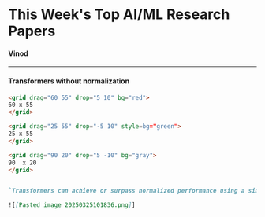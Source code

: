 
# This Week's Top AI/ML Research Papers

#### Vinod

---

#### Transformers without normalization

```md
<grid drag="60 55" drop="5 10" bg="red">
60 x 55
</grid>

<grid drag="25 55" drop="-5 10" style=bg="green">
25 x 55
</grid>

<grid drag="90 20" drop="5 -10" bg="gray">
90  x 20
</grid>


`Transformers can achieve or surpass normalized performance using a simple technique called Dynamic Tanh (DyT), replacing normalization layers with an element-wise operation inspired by tanh-like mappings observed in layer norm, validated across various tasks in computer vision and LLMs.`

![[Pasted image 20250325101836.png]]